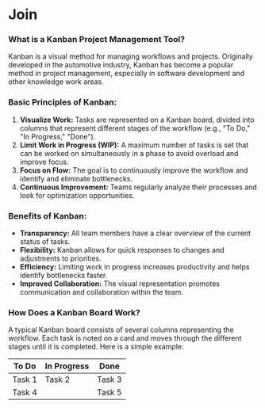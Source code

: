 # Join
### **What is a Kanban Project Management Tool?**

Kanban is a visual method for managing workflows and projects. Originally developed in the automotive industry, Kanban has become a popular method in project management, especially in software development and other knowledge work areas.

### **Basic Principles of Kanban:**

1. **Visualize Work:** Tasks are represented on a Kanban board, divided into columns that represent different stages of the workflow (e.g., "To Do," "In Progress," "Done").
2. **Limit Work in Progress (WIP):** A maximum number of tasks is set that can be worked on simultaneously in a phase to avoid overload and improve focus.
3. **Focus on Flow:** The goal is to continuously improve the workflow and identify and eliminate bottlenecks.
4. **Continuous Improvement:** Teams regularly analyze their processes and look for optimization opportunities.

### **Benefits of Kanban:**

- **Transparency:** All team members have a clear overview of the current status of tasks.
- **Flexibility:** Kanban allows for quick responses to changes and adjustments to priorities.
- **Efficiency:** Limiting work in progress increases productivity and helps identify bottlenecks faster.
- **Improved Collaboration:** The visual representation promotes communication and collaboration within the team.

### **How Does a Kanban Board Work?**

A typical Kanban board consists of several columns representing the workflow. Each task is noted on a card and moves through the different stages until it is completed. Here is a simple example:

| To Do      | In Progress | Done     |
|------------|-------------|----------|
| Task 1     | Task 2      | Task 3   |
| Task 4     |             | Task 5   |
